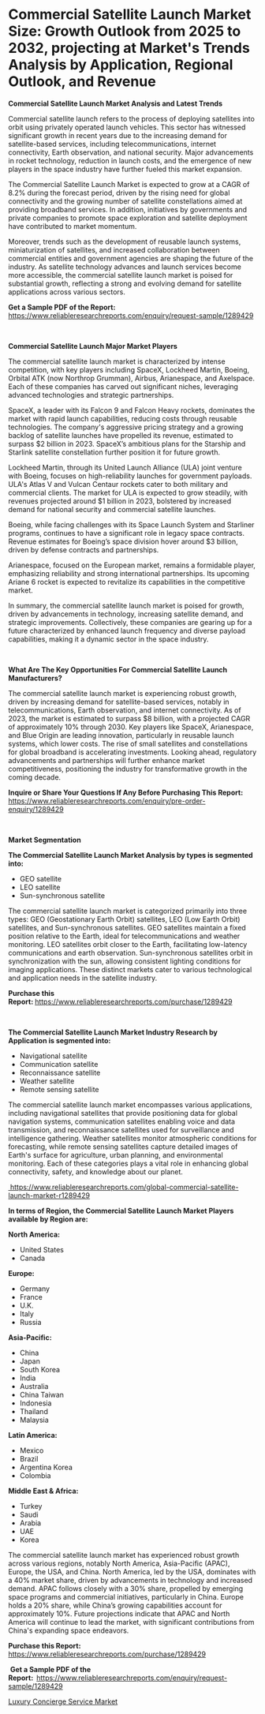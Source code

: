 <p><h1>Commercial Satellite Launch Market Size: Growth Outlook from 2025 to 2032, projecting at Market's Trends Analysis by Application, Regional Outlook, and Revenue</h1></p><p><strong>Commercial Satellite Launch Market Analysis and Latest Trends</strong></p>
<p><p>Commercial satellite launch refers to the process of deploying satellites into orbit using privately operated launch vehicles. This sector has witnessed significant growth in recent years due to the increasing demand for satellite-based services, including telecommunications, internet connectivity, Earth observation, and national security. Major advancements in rocket technology, reduction in launch costs, and the emergence of new players in the space industry have further fueled this market expansion.</p><p>The Commercial Satellite Launch Market is expected to grow at a CAGR of 8.2% during the forecast period, driven by the rising need for global connectivity and the growing number of satellite constellations aimed at providing broadband services. In addition, initiatives by governments and private companies to promote space exploration and satellite deployment have contributed to market momentum. </p><p>Moreover, trends such as the development of reusable launch systems, miniaturization of satellites, and increased collaboration between commercial entities and government agencies are shaping the future of the industry. As satellite technology advances and launch services become more accessible, the commercial satellite launch market is poised for substantial growth, reflecting a strong and evolving demand for satellite applications across various sectors.</p></p>
<p><strong>Get a Sample PDF of the Report:&nbsp;</strong> <a href="https://www.reliableresearchreports.com/enquiry/request-sample/1289429?utm_campaign=2487&utm_medium=2&utm_source=Github&utm_content=ia&utm_term=10032025&utm_id=commercial-satellite-launch">https://www.reliableresearchreports.com/enquiry/request-sample/1289429</a></p>
<p>&nbsp;</p>
<p><strong>Commercial Satellite Launch Major Market Players</strong></p>
<p><p>The commercial satellite launch market is characterized by intense competition, with key players including SpaceX, Lockheed Martin, Boeing, Orbital ATK (now Northrop Grumman), Airbus, Arianespace, and Axelspace. Each of these companies has carved out significant niches, leveraging advanced technologies and strategic partnerships.</p><p>SpaceX, a leader with its Falcon 9 and Falcon Heavy rockets, dominates the market with rapid launch capabilities, reducing costs through reusable technologies. The company's aggressive pricing strategy and a growing backlog of satellite launches have propelled its revenue, estimated to surpass $2 billion in 2023. SpaceX’s ambitious plans for the Starship and Starlink satellite constellation further position it for future growth.</p><p>Lockheed Martin, through its United Launch Alliance (ULA) joint venture with Boeing, focuses on high-reliability launches for government payloads. ULA's Atlas V and Vulcan Centaur rockets cater to both military and commercial clients. The market for ULA is expected to grow steadily, with revenues projected around $1 billion in 2023, bolstered by increased demand for national security and commercial satellite launches.</p><p>Boeing, while facing challenges with its Space Launch System and Starliner programs, continues to have a significant role in legacy space contracts. Revenue estimates for Boeing’s space division hover around $3 billion, driven by defense contracts and partnerships.</p><p>Arianespace, focused on the European market, remains a formidable player, emphasizing reliability and strong international partnerships. Its upcoming Ariane 6 rocket is expected to revitalize its capabilities in the competitive market.</p><p>In summary, the commercial satellite launch market is poised for growth, driven by advancements in technology, increasing satellite demand, and strategic improvements. Collectively, these companies are gearing up for a future characterized by enhanced launch frequency and diverse payload capabilities, making it a dynamic sector in the space industry.</p></p>
<p>&nbsp;</p>
<p><strong>What Are The Key Opportunities For Commercial Satellite Launch Manufacturers?</strong></p>
<p><p>The commercial satellite launch market is experiencing robust growth, driven by increasing demand for satellite-based services, notably in telecommunications, Earth observation, and internet connectivity. As of 2023, the market is estimated to surpass $8 billion, with a projected CAGR of approximately 10% through 2030. Key players like SpaceX, Arianespace, and Blue Origin are leading innovation, particularly in reusable launch systems, which lower costs. The rise of small satellites and constellations for global broadband is accelerating investments. Looking ahead, regulatory advancements and partnerships will further enhance market competitiveness, positioning the industry for transformative growth in the coming decade.</p></p>
<p><strong>Inquire or Share Your Questions If Any Before Purchasing This Report:</strong> <a href="https://www.reliableresearchreports.com/enquiry/pre-order-enquiry/1289429?utm_campaign=2487&utm_medium=2&utm_source=Github&utm_content=ia&utm_term=10032025&utm_id=commercial-satellite-launch">https://www.reliableresearchreports.com/enquiry/pre-order-enquiry/1289429</a></p>
<p>&nbsp;</p>
<p><strong>Market Segmentation</strong></p>
<p><strong>The Commercial Satellite Launch Market Analysis by types is segmented into:</strong></p>
<p><ul><li>GEO satellite</li><li>LEO satellite</li><li>Sun-synchronous satellite</li></ul></p>
<p><p>The commercial satellite launch market is categorized primarily into three types: GEO (Geostationary Earth Orbit) satellites, LEO (Low Earth Orbit) satellites, and Sun-synchronous satellites. GEO satellites maintain a fixed position relative to the Earth, ideal for telecommunications and weather monitoring. LEO satellites orbit closer to the Earth, facilitating low-latency communications and earth observation. Sun-synchronous satellites orbit in synchronization with the sun, allowing consistent lighting conditions for imaging applications. These distinct markets cater to various technological and application needs in the satellite industry.</p></p>
<p><strong>Purchase this Report:&nbsp;</strong><a href="https://www.reliableresearchreports.com/purchase/1289429?utm_campaign=2487&utm_medium=2&utm_source=Github&utm_content=ia&utm_term=10032025&utm_id=commercial-satellite-launch">https://www.reliableresearchreports.com/purchase/1289429</a></p>
<p>&nbsp;</p>
<p><strong>The Commercial Satellite Launch Market Industry Research by Application is segmented into:</strong></p>
<p><ul><li>Navigational satellite</li><li>Communication satellite</li><li>Reconnaissance satellite</li><li>Weather satellite</li><li>Remote sensing satellite</li></ul></p>
<p><p>The commercial satellite launch market encompasses various applications, including navigational satellites that provide positioning data for global navigation systems, communication satellites enabling voice and data transmission, and reconnaissance satellites used for surveillance and intelligence gathering. Weather satellites monitor atmospheric conditions for forecasting, while remote sensing satellites capture detailed images of Earth's surface for agriculture, urban planning, and environmental monitoring. Each of these categories plays a vital role in enhancing global connectivity, safety, and knowledge about our planet.</p></p>
<p><a href="https://www.reliableresearchreports.com/global-commercial-satellite-launch-market-r1289429?utm_campaign=2487&utm_medium=2&utm_source=Github&utm_content=ia&utm_term=10032025&utm_id=commercial-satellite-launch">&nbsp;https://www.reliableresearchreports.com/global-commercial-satellite-launch-market-r1289429</a></p>
<p><strong>In terms of Region, the Commercial Satellite Launch Market Players available by Region are:</strong></p>
<p>
    <p> <strong> North America: </strong>
        <ul>
            <li>United States</li>
            <li>Canada</li>
        </ul>
        </p> 
    <p> <strong> Europe: </strong>
        <ul>
            <li>Germany</li>
            <li>France</li>
            <li>U.K.</li>
            <li>Italy</li>
            <li>Russia</li>
        </ul>
        </p> 
    <p> <strong> Asia-Pacific: </strong>
        <ul>
            <li>China</li>
            <li>Japan</li>
            <li>South Korea</li>
            <li>India</li>
            <li>Australia</li>
            <li>China Taiwan</li>
            <li>Indonesia</li>
            <li>Thailand</li>
            <li>Malaysia</li>
        </ul>
        </p> 
    <p> <strong> Latin America: </strong>
        <ul>
            <li>Mexico</li>
            <li>Brazil</li>
            <li>Argentina Korea</li>
            <li>Colombia</li>
        </ul>
        </p> 
    <p> <strong> Middle East & Africa: </strong>
        <ul>
            <li>Turkey</li>
            <li>Saudi</li>
            <li>Arabia</li>
            <li>UAE</li>
            <li>Korea</li>
        </ul>
    </p>
    </p>
<p><p>The commercial satellite launch market has experienced robust growth across various regions, notably North America, Asia-Pacific (APAC), Europe, the USA, and China. North America, led by the USA, dominates with a 40% market share, driven by advancements in technology and increased demand. APAC follows closely with a 30% share, propelled by emerging space programs and commercial initiatives, particularly in China. Europe holds a 20% share, while China’s growing capabilities account for approximately 10%. Future projections indicate that APAC and North America will continue to lead the market, with significant contributions from China's expanding space endeavors.</p></p>
<p><strong>Purchase this Report: </strong><a href="https://www.reliableresearchreports.com/purchase/1289429?utm_campaign=2487&utm_medium=2&utm_source=Github&utm_content=ia&utm_term=10032025&utm_id=commercial-satellite-launch">https://www.reliableresearchreports.com/purchase/1289429</a></p>
<p>&nbsp;<strong>Get a Sample PDF of the Report:&nbsp;&nbsp;</strong><a href="https://www.reliableresearchreports.com/enquiry/request-sample/1289429?utm_campaign=2487&utm_medium=2&utm_source=Github&utm_content=ia&utm_term=10032025&utm_id=commercial-satellite-launch">https://www.reliableresearchreports.com/enquiry/request-sample/1289429</a></p>
<p><strong></strong></p>
<p><p><a href="https://github.com/ertssmelov0/Market-Research-Report-List-1/blob/main/luxury-concierge-service-market.md?utm_campaign=2487&utm_medium=2&utm_source=Github&utm_content=ia&utm_term=10032025&utm_id=commercial-satellite-launch">Luxury Concierge Service Market</a></p></p>